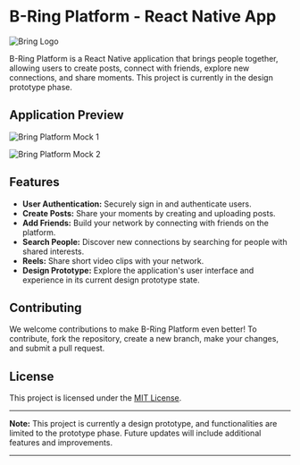 # B-Ring Platform - React Native App 

![Bring Logo](https://github.com/Dev-Hooman/bring-platform/assets/80707427/4781b8d5-3ec7-4fc9-b240-e430beca6895)

B-Ring Platform is a React Native application that brings people together, allowing users to create posts, connect with friends, explore new connections, and share moments. This project is currently in the design prototype phase.

## Application Preview

![Bring Platform Mock 1](https://github.com/Dev-Hooman/bring-platform/assets/80707427/f61ebfc8-3596-4703-acc7-54e5d014021f)

![Bring Platform Mock 2](https://github.com/Dev-Hooman/bring-platform/assets/80707427/d359ed64-ed94-41c8-8097-58245ee6dbab)


## Features

- **User Authentication:** Securely sign in and authenticate users.
- **Create Posts:** Share your moments by creating and uploading posts.
- **Add Friends:** Build your network by connecting with friends on the platform.
- **Search People:** Discover new connections by searching for people with shared interests.
- **Reels:** Share short video clips with your network.
- **Design Prototype:** Explore the application's user interface and experience in its current design prototype state.

## Contributing

We welcome contributions to make B-Ring Platform even better! To contribute, fork the repository, create a new branch, make your changes, and submit a pull request.

## License

This project is licensed under the [MIT License](LICENSE).

---

**Note:** This project is currently a design prototype, and functionalities are limited to the prototype phase. Future updates will include additional features and improvements.
****

